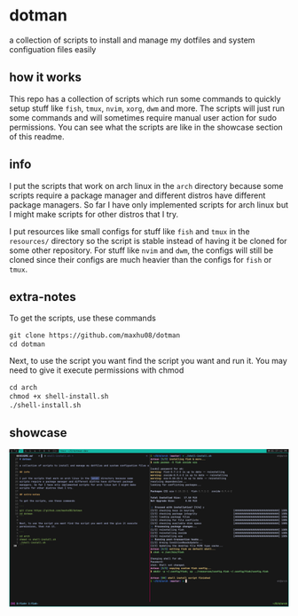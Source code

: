 # dotman

a collection of scripts to install and manage my dotfiles and system configuation files easily

## how it works

This repo has a collection of scripts which run some commands to quickly setup
stuff like `fish`, `tmux`, `nvim`, `xorg`, `dwm` and more. The scripts will just
run some commands and will sometimes require manual user action for sudo permissions.
You can see what the scripts are like in the showcase section of this readme.

## info

I put the scripts that work on arch linux in the `arch` directory because some
scripts require a package manager and different distros have different package
managers. So far I have only implemented scripts for arch linux but I might make
scripts for other distros that I try.

I put resources like small configs for stuff like `fish` and `tmux` in the `resources/`
directory so the script is stable instead of having it be cloned for some other repository.
For stuff like `nvim` and `dwm`, the configs will still be cloned since their configs are
much heavier than the configs for `fish` or `tmux`.

## extra-notes

To get the scripts, use these commands

```
git clone https://github.com/maxhu08/dotman
cd dotman
```

Next, to use the script you want find the script you want and run it. You may need
to give it execute permissions with chmod

```
cd arch
chmod +x shell-install.sh
./shell-install.sh
```

## showcase

![demo](./screenshots/demo.png)
